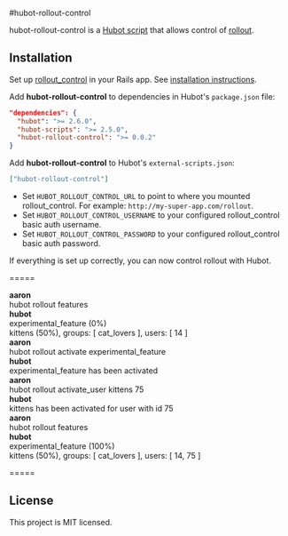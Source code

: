 #hubot-rollout-control

hubot-rollout-control is a [Hubot script](https://hubot.github.com/) that allows control of [rollout](https://github.com/FetLife/rollout).

## Installation

Set up [rollout_control](https://github.com/hired/rollout_control) in your Rails app. See [installation instructions](https://github.com/hired/rollout_control#installation).

Add **hubot-rollout-control** to dependencies in Hubot's `package.json` file:

```json
"dependencies": {
  "hubot": ">= 2.6.0",
  "hubot-scripts": ">= 2.5.0",
  "hubot-rollout-control": ">= 0.0.2"
}
```

Add **hubot-rollout-control** to Hubot's `external-scripts.json`:

```json
["hubot-rollout-control"]
```

* Set `HUBOT_ROLLOUT_CONTROL_URL` to point to where you mounted rollout_control. For example: `http://my-super-app.com/rollout`.
* Set `HUBOT_ROLLOUT_CONTROL_USERNAME` to your configured rollout_control basic auth username.
* Set `HUBOT_ROLLOUT_CONTROL_PASSWORD` to your configured rollout_control basic auth password.

If everything is set up correctly, you can now control rollout with Hubot.

=====

**aaron**<br />
hubot rollout features<br />
**hubot**<br />
experimental_feature (0%)<br />
kittens (50%), groups: [ cat_lovers ], users: [ 14 ]<br />
**aaron**<br />
hubot rollout activate experimental_feature<br />
**hubot**<br />
experimental_feature has been activated<br />
**aaron**<br />
hubot rollout activate_user kittens 75<br />
**hubot**<br />
kittens has been activated for user with id 75<br />
**aaron**<br />
hubot rollout features<br />
**hubot**<br />
experimental_feature (100%)<br />
kittens (50%), groups: [ cat_lovers ], users: [ 14, 75 ]<br />

=====

## License

This project is MIT licensed.
